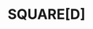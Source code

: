 ---
layout: archive_film
permalink: ua/archive/2021/short/squared

title: "SQUARE[D]"
director: Helena Gudkova
country: Україна
description: "У цьому житті ми неначе в готелі – Гості на деякий час. <br/> Хочете тут підзатриматись довше або згоріти ураз? <br/><br/> Ви так хотіли творити мистецтво, тенденції котре здано. <br/> Все це згорає у чорному полум’ї – Форми квадрату воно."
category: short
image_folder: images/films/archive/2021/short/squared
is_winner: false
submission_year: 2021
lang: ua
---